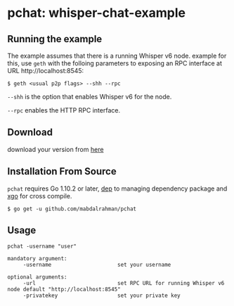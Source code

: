 # pchat: whisper-chat-example

## Running the example

The example assumes that there is a running Whisper v6 node. 
example for this, use `geth` with the folloing parameters to exposing an RPC interface at URL http://localhost:8545:

    $ geth <usual p2p flags> --shh --rpc


`--shh` is the option that enables Whisper v6 for the node.

`--rpc` enables the HTTP RPC interface.

## Download

download your version from [here](https://github.com/mabdalrahman/pchat/releases/tag/v1.0.0-alpha1)

## Installation From Source
`pchat` requires Go 1.10.2 or later, [dep](https://github.com/golang/dep) to managing dependency package and [xgo](https://github.com/karalabe/xgo) for cross compile.

```
$ go get -u github.com/mabdalrahman/pchat
```

## Usage
```
pchat -username "user" 

mandatory argument:
     -username                     set your username

optional arguments:
     -url                          set RPC URL for running Whisper v6 node default "http://localhost:8545"
     -privatekey                   set your private key

```
